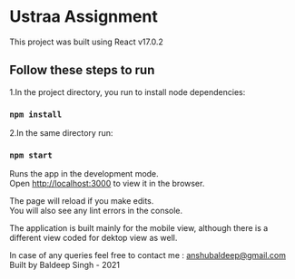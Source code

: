 # Ustraa Assignment

This project was built using React v17.0.2

## Follow these steps to run

1.In the project directory, you run to install node dependencies:

### `npm install`

2.In the same directory run:

### `npm start`

Runs the app in the development mode.\
Open [http://localhost:3000](http://localhost:3000) to view it in the browser.

The page will reload if you make edits.\
You will also see any lint errors in the console.

The application is built mainly for the mobile view, although there is a different view coded for dektop view as well.

In case of any queries feel free to contact me : [anshubaldeep@gmail.com](mailto:anshubaldeep@gmail.com) \
Built by Baldeep Singh - 2021
